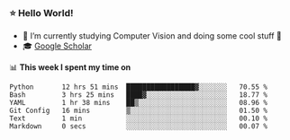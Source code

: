 ### ⭐️ Hello World!

<!--
**hologerry/hologerry** is a ✨ _special_ ✨ repository because its `README.md` (this file) appears on your GitHub profile.

Here are some ideas to get you started:

- 🔭 I’m currently working and studying on Computer Vision
- 🌱 I’m currently learning at Peking University
- 💬 Ask me about 
- 📫 How to reach me: E-mail
- 😄 Pronouns: he/his
- ⚡ Fun fact: Music is the Power
-->


- 🔭 I’m currently studying Computer Vision and doing some cool stuff 🤖
- 🎓 [Google Scholar](https://scholar.google.com/citations?user=3ykqW9wAAAAJ&hl=en)


📊 **This week I spent my time on**

<!--START_SECTION:waka-->

```text
Python       12 hrs 51 mins  █████████████████▓░░░░░░░   70.55 %
Bash         3 hrs 25 mins   ████▓░░░░░░░░░░░░░░░░░░░░   18.77 %
YAML         1 hr 38 mins    ██▒░░░░░░░░░░░░░░░░░░░░░░   08.96 %
Git Config   16 mins         ▒░░░░░░░░░░░░░░░░░░░░░░░░   01.50 %
Text         1 min           ░░░░░░░░░░░░░░░░░░░░░░░░░   00.10 %
Markdown     0 secs          ░░░░░░░░░░░░░░░░░░░░░░░░░   00.07 %
```

<!--END_SECTION:waka-->
